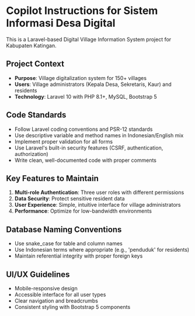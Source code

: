 <!-- Use this file to provide workspace-specific custom instructions to Copilot. For more details, visit https://code.visualstudio.com/docs/copilot/copilot-customization#_use-a-githubcopilotinstructionsmd-file -->

# Copilot Instructions for Sistem Informasi Desa Digital

This is a Laravel-based Digital Village Information System project for Kabupaten Katingan.

## Project Context

- **Purpose**: Village digitalization system for 150+ villages
- **Users**: Village administrators (Kepala Desa, Sekretaris, Kaur) and residents
- **Technology**: Laravel 10 with PHP 8.1+, MySQL, Bootstrap 5

## Code Standards

- Follow Laravel coding conventions and PSR-12 standards
- Use descriptive variable and method names in Indonesian/English mix
- Implement proper validation for all forms
- Use Laravel's built-in security features (CSRF, authentication, authorization)
- Write clean, well-documented code with proper comments

## Key Features to Maintain

1. **Multi-role Authentication**: Three user roles with different permissions
2. **Data Security**: Protect sensitive resident data
3. **User Experience**: Simple, intuitive interface for village administrators
4. **Performance**: Optimize for low-bandwidth environments

## Database Naming Conventions

- Use snake_case for table and column names
- Use Indonesian terms where appropriate (e.g., 'penduduk' for residents)
- Maintain referential integrity with proper foreign keys

## UI/UX Guidelines

- Mobile-responsive design
- Accessible interface for all user types
- Clear navigation and breadcrumbs
- Consistent styling with Bootstrap 5 components
